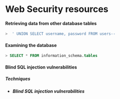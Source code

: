 # Web Security resources 


#### Retrieving data from other database tables

```sql
>  ' UNION SELECT username, password FROM users-- 
```

#### Examining the database

```sql
> SELECT * FROM information_schema.tables 
```

#### Blind SQL injection vulnerabilities

##### Techniques

- ***Blind SQL injection vulnerabilities***

